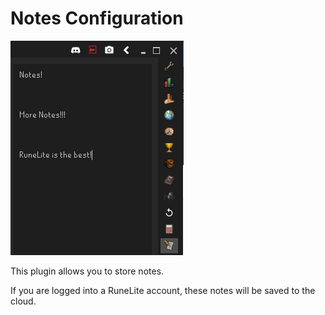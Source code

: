 # Notes Configuration

![](img/notes/notes_panel.png)

This plugin allows you to store notes.

If you are logged into a RuneLite account, these notes will be saved to the cloud.

